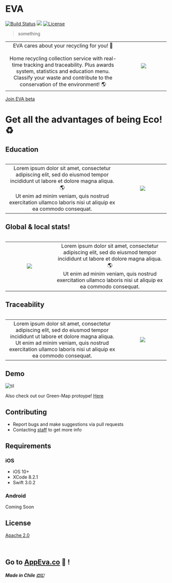 # EVA
[![Build Status](https://travis-ci.org/wallabag/ios-app.svg?branch=master)](https://travis-ci.org/wallabag/ios-app) ![](https://img.shields.io/badge/Updated-December%2029,%202020-lightgrey.svg) [![License](https://img.shields.io/badge/License-Apache%202.0-blue.svg)](https://opensource.org/licenses/Apache-2.0)

> something

<table width="100%">
	<tr>
	<td width="50%" align='center'>
EVA cares about your recycling for you! 🌱 <br><br>
Home recycling collection service with real-time tracking and traceability. Plus awards system, statistics and education menu. <br>
Classify your waste and contribute to the conservation of the environment! 🌎
	</td>
	<td width="20%" align='center'>
<img src=https://raw.githubusercontent.com/CxrlosKenobi/EVA-app/main/assets/logo.png>
	</td>
	<table>  
	<a href="https://docs.google.com/forms/d/e/1FAIpQLScX2k1ENVkQKQgq1y_e976E9z5-DLCIfde4uVP6MOsm7PkJ2w/viewform" target="_blank">Join EVA beta</a>

# Get all the advantages of being Eco! ♻️
## Education
<table width="100%">
	<tr>
	<td width="50%" align='center'>
Lorem ipsum dolor sit amet, consectetur adipiscing elit, sed do eiusmod tempor incididunt ut labore et dolore magna aliqua. 🌎 <br>
Ut enim ad minim veniam, quis nostrud exercitation ullamco laboris nisi ut aliquip ex ea commodo consequat.
	</td>
	<td width="21%" align='center'>
<img src=https://raw.githubusercontent.com/CxrlosKenobi/EVA-app/main/assets/Education.png>
	</td>
	<table>

## Global & local stats!
<table width="100%">
	<tr>
	<td width="21%" align='center'>
<img src=https://raw.githubusercontent.com/CxrlosKenobi/EVA-app/main/assets/stats.png>
	</td>
	<td width="50%" align='center'>
Lorem ipsum dolor sit amet, consectetur adipiscing elit, sed do eiusmod tempor incididunt ut labore et dolore magna aliqua. 🌎 <br>
Ut enim ad minim veniam, quis nostrud exercitation ullamco laboris nisi ut aliquip ex ea commodo consequat.
	</td>
	<table>

## Traceability
<table width="100%">
	<tr>
	<td width="50%" align='center'>
Lorem ipsum dolor sit amet, consectetur adipiscing elit, sed do eiusmod tempor incididunt ut labore et dolore magna aliqua. <br>
Ut enim ad minim veniam, quis nostrud exercitation ullamco laboris nisi ut aliquip ex ea commodo consequat.
	</td>
	<td width="21%" align='center'>
<img src=https://raw.githubusercontent.com/CxrlosKenobi/EVA-app/main/assets/mockup3.png>
	</td>
	<table>


## Demo
![til](https://raw.githubusercontent.com/CxrlosKenobi/EVA-app/main/assets/app.gif)

Also check out our Green-Map protoype! <a href="https://www.google.com/maps/d/u/0/embed?mid=1dpgtAlGBRyuXnYp_Lwpkwqioimgx-zd-
" target="_blank">Here</a>



## Contributing
- Report bugs and make suggestions via pull requests
- Contacting <a href="https://www.linkedin.com/in/carloskenobi/" target="_blank">staff</a> to get more info


## Requirements

### iOS
- iOS 10+
- XCode 8.2.1
- Swift 3.0.2
### Android
Coming Soon

## License
<a href="https://github.com/CxrlosKenobi/EVA-app/blob/main/LICENSE" target="_blank">Apache 2.0</a>
<br>
<br>
<br>


## Go to <a href="https://appeva.co" target="_blank">AppEva.co</a> 💚 !

##### Made in Chile 🇨🇱
